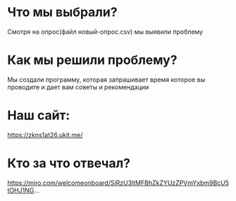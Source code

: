 # Что мы выбрали?
Смотря на опрос(файл новый-опрос.csv) мы выявили проблему

# Как мы решили проблему?
Мы создали программу, которая запрашивает время которое вы проводите и дает вам советы и рекомендации

# Наш сайт:
https://zkns1at26.ukit.me/

# Кто за что отвечал?
https://miro.com/welcomeonboard/SjRzU3ltMFBhZkZYUzZPVmYxbm9BcU5tOHJ1NG...

